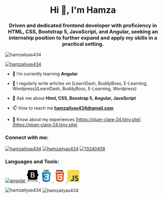 <h1 align="center">Hi 👋, I'm Hamza</h1>
<h3 align="center">Driven and dedicated frontend developer with proficiency in HTML, CSS, Bootstrap 5, JavaScript, and Angular, seeking an internship position to further expand and apply my skills in a practical setting.</h3>

<p align="left"> <img src="https://komarev.com/ghpvc/?username=hamzailyas434&label=Profile%20views&color=0e75b6&style=flat" alt="hamzailyas434" /> </p>

<p align="left"> <a href="https://twitter.com/hamzailyas434" target="blank"><img src="https://img.shields.io/twitter/follow/hamzailyas434?logo=twitter&style=for-the-badge" alt="hamzailyas434" /></a> </p>

- 🌱 I’m currently learning **Angular**

- 📝 I regularly write articles on [LearnDash, BuddyBoss, E-Learning, Wordpress](LearnDash, BuddyBoss, E-Learning, Wordpress)

- 💬 Ask me about **Html, CSS, Boostrap 5, Angular, JavaScript**

- 📫 How to reach me **hamzailyas434@gmail.com**

- 📄 Know about my experiences [https://plum-clare-24.tiiny.site](https://plum-clare-24.tiiny.site)

<h3 align="left">Connect with me:</h3>
<p align="left">
<a href="https://twitter.com/hamzailyas434" target="blank"><img align="center" src="https://raw.githubusercontent.com/rahuldkjain/github-profile-readme-generator/master/src/images/icons/Social/twitter.svg" alt="hamzailyas434" height="30" width="40" /></a>
<a href="https://linkedin.com/in/hamzailyas434" target="blank"><img align="center" src="https://raw.githubusercontent.com/rahuldkjain/github-profile-readme-generator/master/src/images/icons/Social/linked-in-alt.svg" alt="hamzailyas434" height="30" width="40" /></a>
<a href="https://stackoverflow.com/users/13240458" target="blank"><img align="center" src="https://raw.githubusercontent.com/rahuldkjain/github-profile-readme-generator/master/src/images/icons/Social/stack-overflow.svg" alt="13240458" height="30" width="40" /></a>
</p>

<h3 align="left">Languages and Tools:</h3>
<p align="left"> <a href="https://angular.io" target="_blank" rel="noreferrer"> <img src="https://angular.io/assets/images/logos/angular/angular.svg" alt="angular" width="40" height="40"/> </a> <a href="https://getbootstrap.com" target="_blank" rel="noreferrer"> <img src="https://raw.githubusercontent.com/devicons/devicon/master/icons/bootstrap/bootstrap-plain-wordmark.svg" alt="bootstrap" width="40" height="40"/> </a> <a href="https://www.w3schools.com/css/" target="_blank" rel="noreferrer"> <img src="https://raw.githubusercontent.com/devicons/devicon/master/icons/css3/css3-original-wordmark.svg" alt="css3" width="40" height="40"/> </a> <a href="https://www.w3.org/html/" target="_blank" rel="noreferrer"> <img src="https://raw.githubusercontent.com/devicons/devicon/master/icons/html5/html5-original-wordmark.svg" alt="html5" width="40" height="40"/> </a> <a href="https://developer.mozilla.org/en-US/docs/Web/JavaScript" target="_blank" rel="noreferrer"> <img src="https://raw.githubusercontent.com/devicons/devicon/master/icons/javascript/javascript-original.svg" alt="javascript" width="40" height="40"/> </a> </p>

<p><img align="left" src="https://github-readme-stats.vercel.app/api/top-langs?username=hamzailyas434&show_icons=true&locale=en&layout=compact" alt="hamzailyas434" /></p>

<p>&nbsp;<img align="center" src="https://github-readme-stats.vercel.app/api?username=hamzailyas434&show_icons=true&locale=en" alt="hamzailyas434" /></p>
